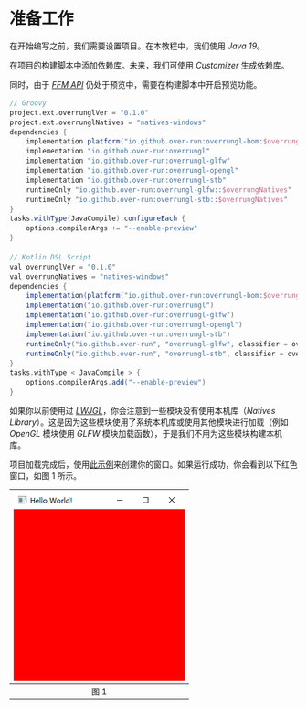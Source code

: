 # 准备工作

在开始编写之前，我们需要设置项目。在本教程中，我们使用 _Java 19_。

在项目的构建脚本中添加依赖库。未来，我们可使用 _Customizer_ 生成依赖库。

同时，由于 [_FFM API_](https://openjdk.org/jeps/424) 仍处于预览中，需要在构建脚本中开启预览功能。

```groovy
// Groovy
project.ext.overrunglVer = "0.1.0"
project.ext.overrunglNatives = "natives-windows"
dependencies {
    implementation platform("io.github.over-run:overrungl-bom:$overrunglVer")
    implementation "io.github.over-run:overrungl"
    implementation "io.github.over-run:overrungl-glfw"
    implementation "io.github.over-run:overrungl-opengl"
    implementation "io.github.over-run:overrungl-stb"
    runtimeOnly "io.github.over-run:overrungl-glfw::$overrungNatives"
    runtimeOnly "io.github.over-run:overrungl-stb::$overrungNatives"
}
tasks.withType(JavaCompile).configureEach {
    options.compilerArgs += "--enable-preview"
}

// Kotlin DSL Script
val overrunglVer = "0.1.0"
val overrungNatives = "natives-windows"
dependencies {
    implementation(platform("io.github.over-run:overrungl-bom:$overrunglVer"))
    implementation("io.github.over-run:overrungl")
    implementation("io.github.over-run:overrungl-glfw")
    implementation("io.github.over-run:overrungl-opengl")
    implementation("io.github.over-run:overrungl-stb")
    runtimeOnly("io.github.over-run", "overrungl-glfw", classifier = overrungNatives)
    runtimeOnly("io.github.over-run", "overrungl-stb", classifier = overrungNatives)
}
tasks.withType < JavaCompile > {
    options.compilerArgs.add("--enable-preview")
}
```

如果你以前使用过 [_LWJGL_](https://www.lwjgl.org/)，你会注意到一些模块没有使用本机库（_Natives Library_）。这是因为这些模块使用了系统本机库或使用其他模块进行加载（例如
_OpenGL_ 模块使用 _GLFW_ 模块加载函数），于是我们不用为这些模块构建本机库。

项目加载完成后，使用[此示例](https://github.com/Over-Run/overrungl/wiki/Getting-Started)来创建你的窗口。如果运行成功，你会看到以下红色窗口，如图
1 所示。

| ![Window with red background](img/1-red-window.png) |
|:---------------------------------------------------:|
|                         图 1                         |

